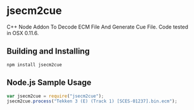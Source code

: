 # jsecm2cue

C++ Node Addon To Decode ECM File And Generate Cue File. Code tested in OSX 0.11.6.

## Building and Installing

	npm install jsecm2cue

## Node.js Sample Usage

```js
var jsecm2cue = require("jsecm2cue");
jsecm2cue.process("Tekken 3 (E) (Track 1) [SCES-01237].bin.ecm");
```
